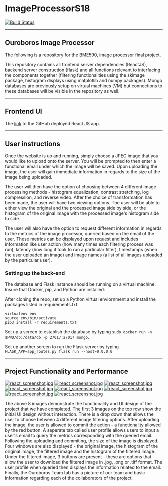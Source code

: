 # ImageProcessorS18

[![Build Status](https://travis-ci.org/ttw6/ImageProcessorS18.svg?branch=master)](https://travis-ci.org/ttw6/ImageProcessorS18)
__________

## Ouroboros Image Processor

The following is a repository for the BME590, image processor final project.

This repository contains all frontend server dependencies (ReactJS), backend server construction (flask) and all functions relevant to interfacing the components together (filtering functionalities using the skimage package, histogram displays using matplotlib and numpy packages). Mongo databases are previously setup on virtual machines (VM) but connections to these databases will be visible in the repository as well.

__________

## Frontend UI
The [link](https://ps178.github.io/Ouroboros-Website/) to the GitHub deployed React JS app.

__________

## User instructions

Once the website is up and running, simply choose a JPEG image that you would like to upload onto the server. You will be prompted to then enter a functional email under which the image will be saved. Upon uploading the image, the user will gain immediate information in regards to the size of the image being uploaded.

The user will then have the option of choosing between 4 different image processing methods - histogram equalization, contrast stretching, log compression, and reverse video. After the choice of transformation has been made, the user will have two viewing options. The user will be able to either view the original and the processed image side by side, or the histogram of the original image with the processed image's histogram side to side.

The user will also have the option to request different information in regards to the metrics of the image processor, queried based on the email of the user. These metrics can be displayed upon request and includes information like user action (how many times each filtering process was run), latency (how long it took to run a particular filter), timestamps (when the user uploaded an image) and image names (a list of all images uploaded by the particular user).

### Setting up the back-end
The database and Flask instance should be running on a virtual machine. Insure that Docker, pip, and Python are installed.

After cloning the repo, set up a Python virtual enviornment and install the packages listed in requirements.txt. 
```
virtualenv env
source env/bin/activate
pip3 install -r requirements.txt
```
Set up a screen to establish the database by typing `sudo docker run -v $PWD/db:/data/db -p 27017:27017 mongo`. 

Set up another screen to run the Flask server by typing `FLASK_APP=app_routes.py flask run --host=0.0.0.0`

________

## Project Functionality and Performance
[![react_screenshot.jpg](https://s31.postimg.cc/4rewjg7zr/image.png)](https://postimg.cc/image/4rewjg7zr/)
[![react_screenshot.jpg](https://s31.postimg.cc/7y9g3305j/image.png)](https://postimg.cc/image/7y9g3305j/)
[![react_screenshot.jpg](https://s31.postimg.cc/4rewjg7zr/image.png)](https://postimg.cc/image/4rewjg7zr/)
[![react_screenshot.jpg](https://s31.postimg.cc/f1hbipdav/image.png)](https://postimg.cc/image/f1hbipdav/)
[![react_screenshot.jpg](https://s31.postimg.cc/njqrn1z93/image.png)](https://postimg.cc/image/njqrn1z93/)
[![react_screenshot.jpg](https://s31.postimg.cc/wrj03re13/image.png)](https://postimg.cc/image/wrj03re13/)
[![react_screenshot.jpg](https://s31.postimg.cc/rg43j1civ/image.png)](https://postimg.cc/image/rg43j1civ/)
[![react_screenshot.jpg](https://s31.postimg.cc/h61ojthif/image.png)](https://postimg.cc/image/h61ojthif/)

The above 8 images demonstrate the functionality and UI design of the project that we have completed. The first 3 images on the top row show the initial UI design without interaction. There is a drop down that allows the user to choose between 4 different image filtering options. After uploading the image, the user is allowed to commit the action - a functionality allowed by the red button. A seperate tab called user profile allows users to input a user's email to query the metrics corresponding with the queried email. Following the uploading and commiting, the size of the image is displayed. Four windows are also displayed - the original image, the histogram of the original image, the filtered image and the histogram of the filtered image. Under the filtered image, 3 buttons are present - these are options that allow the user to download the filtered image in .jpg, .png or .tiff format. The user profile when queried then displays the information related to the email. Finally, the Ouroboros Team tab has a picture of our team and basic information regarding each of the collaborators of the project.
